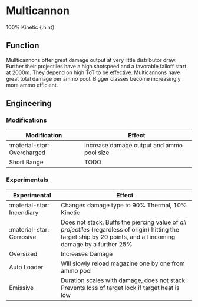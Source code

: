 # Multicannon

100% Kinetic
{.hint}

## Function

Mullticannons offer great damage output at very little distributor draw. Further their projectiles have a high shotspeed and a favorable falloff start at 2000m. They depend on high ToT to be effective. Multicannons have great total damage per ammo pool. Bigger classes become increasingly more ammo efficient.

## Engineering
### Modifications

|Modification|Effect|
|-|-|
|:material-star: Overcharged|Increase damage output and ammo pool size|
|Short Range|TODO|

### Experimentals

|Experimental|Effect|
|-|-|
|:material-star: Incendiary|Changes damage type to 90% Thermal, 10% Kinetic|
|:material-star: Corrosive|Does not stack. Buffs the piercing value of *all projectiles* (regardless of origin) hitting the target ship by 20 points, and all incoming damage by a further 25%|
|Oversized|Increases Damage|
|Auto Loader|Will slowly reload magazine one by one from ammo pool|
|Emissive|Duration scales with damage, does not stack. Prevents loss of target lock if target heat is low|